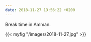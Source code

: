 ```yaml
---
date: 2018-11-27 13:56:22 +0200
---
```


Break time in Amman.

{{< myfig "/images/2018-11-27.jpg" >}}
